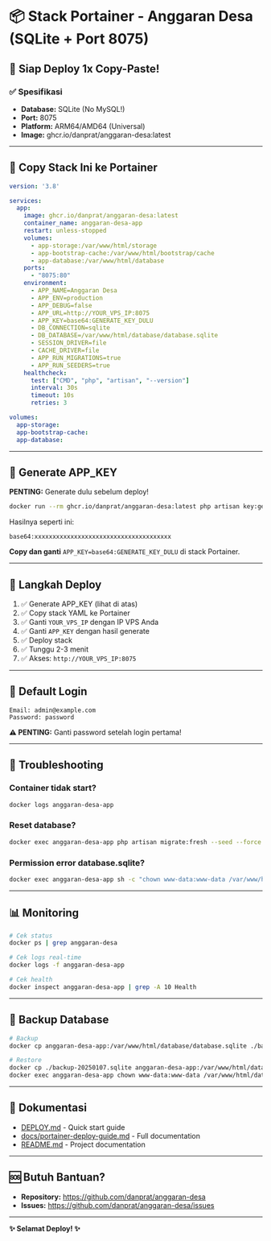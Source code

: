 # 📦 Stack Portainer - Anggaran Desa (SQLite + Port 8075)

## 🎯 Siap Deploy 1x Copy-Paste!

### ✅ Spesifikasi
- **Database:** SQLite (No MySQL!)
- **Port:** 8075
- **Platform:** ARM64/AMD64 (Universal)
- **Image:** ghcr.io/danprat/anggaran-desa:latest

---

## 🚀 Copy Stack Ini ke Portainer

```yaml
version: '3.8'

services:
  app:
    image: ghcr.io/danprat/anggaran-desa:latest
    container_name: anggaran-desa-app
    restart: unless-stopped
    volumes:
      - app-storage:/var/www/html/storage
      - app-bootstrap-cache:/var/www/html/bootstrap/cache
      - app-database:/var/www/html/database
    ports:
      - "8075:80"
    environment:
      - APP_NAME=Anggaran Desa
      - APP_ENV=production
      - APP_DEBUG=false
      - APP_URL=http://YOUR_VPS_IP:8075
      - APP_KEY=base64:GENERATE_KEY_DULU
      - DB_CONNECTION=sqlite
      - DB_DATABASE=/var/www/html/database/database.sqlite
      - SESSION_DRIVER=file
      - CACHE_DRIVER=file
      - APP_RUN_MIGRATIONS=true
      - APP_RUN_SEEDERS=true
    healthcheck:
      test: ["CMD", "php", "artisan", "--version"]
      interval: 30s
      timeout: 10s
      retries: 3

volumes:
  app-storage:
  app-bootstrap-cache:
  app-database:
```

---

## 🔑 Generate APP_KEY

**PENTING:** Generate dulu sebelum deploy!

```bash
docker run --rm ghcr.io/danprat/anggaran-desa:latest php artisan key:generate --show
```

Hasilnya seperti ini:
```
base64:xxxxxxxxxxxxxxxxxxxxxxxxxxxxxxxxxxxxxx
```

**Copy dan ganti** `APP_KEY=base64:GENERATE_KEY_DULU` di stack Portainer.

---

## 📝 Langkah Deploy

1. ✅ Generate APP_KEY (lihat di atas)
2. ✅ Copy stack YAML ke Portainer
3. ✅ Ganti `YOUR_VPS_IP` dengan IP VPS Anda
4. ✅ Ganti `APP_KEY` dengan hasil generate
5. ✅ Deploy stack
6. ✅ Tunggu 2-3 menit
7. ✅ Akses: `http://YOUR_VPS_IP:8075`

---

## 👤 Default Login

```
Email: admin@example.com
Password: password
```

**⚠️ PENTING:** Ganti password setelah login pertama!

---

## 🔧 Troubleshooting

### Container tidak start?
```bash
docker logs anggaran-desa-app
```

### Reset database?
```bash
docker exec anggaran-desa-app php artisan migrate:fresh --seed --force
```

### Permission error database.sqlite?
```bash
docker exec anggaran-desa-app sh -c "chown www-data:www-data /var/www/html/database/database.sqlite && chmod 664 /var/www/html/database/database.sqlite"
```

---

## 📊 Monitoring

```bash
# Cek status
docker ps | grep anggaran-desa

# Cek logs real-time
docker logs -f anggaran-desa-app

# Cek health
docker inspect anggaran-desa-app | grep -A 10 Health
```

---

## 💾 Backup Database

```bash
# Backup
docker cp anggaran-desa-app:/var/www/html/database/database.sqlite ./backup-$(date +%Y%m%d).sqlite

# Restore
docker cp ./backup-20250107.sqlite anggaran-desa-app:/var/www/html/database/database.sqlite
docker exec anggaran-desa-app chown www-data:www-data /var/www/html/database/database.sqlite
```

---

## 📖 Dokumentasi

- [DEPLOY.md](./DEPLOY.md) - Quick start guide
- [docs/portainer-deploy-guide.md](./docs/portainer-deploy-guide.md) - Full documentation
- [README.md](./README.md) - Project documentation

---

## 🆘 Butuh Bantuan?

- **Repository:** https://github.com/danprat/anggaran-desa
- **Issues:** https://github.com/danprat/anggaran-desa/issues

---

**✨ Selamat Deploy! ✨**
